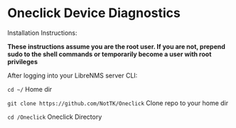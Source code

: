 # Oneclick Device Diagnostics


Installation Instructions:

**These instructions assume you are the root user. If you are not, prepend sudo to the shell commands or temporarily become a user with root privileges**

After logging into your LibreNMS server CLI:

```cd ~/``` Home dir

```git clone https://github.com/NotTK/Oneclick``` Clone repo to your home dir

```cd /Oneclick``` Oneclick Directory

```


